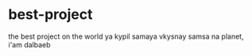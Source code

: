 # best-project
the best project on the world 
ya kypil samaya vkysnay samsa na planet, i'am dalbaeb
